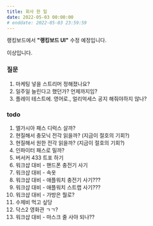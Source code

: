 ```yaml
---
title: 회사 한 일
date: 2022-05-03 00:00:00
# enddate: 2022-05-03 23:59:59
---
```


랭킹보드에서 **"랭킹보드 UI"** 수정 예정입니다.

이상입니다.

### 질문
1. 마케팅 넣을 스트리머 정해졌나요?
2. 일주일 늘린다고 했던가? 언제까지임?
3. 플레이 테스트에. 영어로., 얼리억세스 공지 해줘야하지 않나?


### todo
1. 엘가시아 패스 디럭스 살까?
2. 현질해서 충모닉 전각 읽을까? (지금이 절호의 기회?)
3. 현질해서 원한 전각 읽을까? (지금이 절호의 기회?)
4. 인파이터 패스로 밀까?
5. 버서커 433 트포 하기
6. 워크샵 대비 - 핸드폰 충전기 사기
7. 워크샵 대비 - 속옷
8. 워크샵 대비 - 애플워치 충전기 사기???
9. 워크샵 대비 - 애플워치 스트랩 사기???
10. 워크샵 대비 - 가방은 뭘로?
11. 수제비 먹고 싶당
12. 닥스2 영화관 ㄱㄱ?
13. 워크샵 대비 - 마스크 줄 사야 되나??
